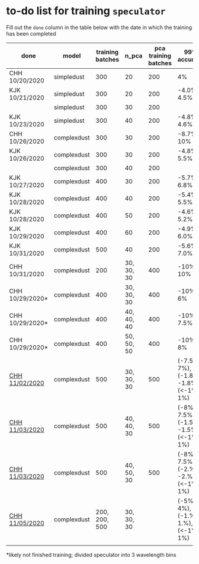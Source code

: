 # to-do list for training `speculator`

Fill out the `done` column in the table below with the date in which the training has been completed

| done | model       | training batches | n_pca | pca training batches | 99% accuracy | dPCA plot |
| ---- | ----------- | ------- | ----- | ------------------------ | ------------ |---|
| CHH 10/20/2020     | simpledust  | 300     | 20    | 200                      |   4%           | |
| KJK 10/21/2020     | simpledust  | 300     | 20    | 200                      |   -4.0%, 4.5%           | |
|      | simpledust  | 300     | 30    | 200                      |              ||
| KJK 10/23/2020     | simpledust  | 300     | 40    | 200                      |   -4.8%, 4.6%           | |
| CHH 10/26/2020     | complexdust | 300     | 30    | 200                      |   -8.7%, 10%            | |
| KJK 10/26/2020     | complexdust | 300     | 30    | 200                      |   -4.8%, 5.5%            | [link](https://github.com/kgb0255/GQPMC_v4_JAMES/blob/9eb748d6336746b93b2024f0e33f4cd9932a6b4e/dPCA_plots/complexdust.pca_30.batch_0_299.dfrac.pdf)|
|      | complexdust | 300     | 40    | 200                      |              ||
| KJK 10/27/2020     | complexdust | 400     | 30    | 200                      |   -5.7%, 6.8%             | [link](https://github.com/kgb0255/GQPMC_v4_JAMES/blob/9eb748d6336746b93b2024f0e33f4cd9932a6b4e/dPCA_plots/complexdust.pca_30.batch_0_399.dfrac.pdf)|
| KJK 10/28/2020     | complexdust | 400     | 40    | 200                      |   -5.4%, 5.5%             | [link](https://github.com/kgb0255/GQPMC_v4_JAMES/blob/9eb748d6336746b93b2024f0e33f4cd9932a6b4e/dPCA_plots/complexdust.pca_40.batch_0_399.dfrac.pdf)|
| KJK 10/28/2020     | complexdust | 400     | 50    | 200                      |   -4.6%, 5.2%             | [link](https://github.com/kgb0255/GQPMC_v4_JAMES/blob/9eb748d6336746b93b2024f0e33f4cd9932a6b4e/dPCA_plots/complexdust.pca_50.batch_0_399.dfrac.pdf)|
| KJK 10/29/2020     | complexdust | 400     | 60    | 200                      |   -4.9%, 6.0%             | [link](https://github.com/kgb0255/GQPMC_v4_JAMES/blob/9eb748d6336746b93b2024f0e33f4cd9932a6b4e/dPCA_plots/complexdust.pca_60.batch_0_399.dfrac.pdf)|
| KJK 10/31/2020     | complexdust | 500     | 40    | 200                      |   -5.6%, 7.0%             | [link](https://github.com/kgb0255/GQPMC_v4_JAMES/blob/9eb748d6336746b93b2024f0e33f4cd9932a6b4e/dPCA_plots/complexdust.pca_40.batch_0_499.dfrac.pdf)|
| CHH 10/31/2020     | complexdust | 200     | 30, 30, 30 | 400 | -10%, 10% | |
| CHH 10/29/2020*     | complexdust | 400     | 30, 30, 30 | 400 | -10%, 6% | |
| CHH 10/29/2020*     | complexdust | 400     | 40, 40, 40 | 400 | -10%, 7.5% | |
| CHH 10/29/2020*     | complexdust | 400     | 50, 50, 50 | 400 | -10%, 8% | |
| [CHH 11/02/2020](https://github.com/changhoonhahn/gqp_mc/blob/aa20b7223c8fab5a6ccd654a7c2e7257dd245739/nb/validate_trained_desi_complexdust_speculator_wavebins.ipynb)      | complexdust | 500     | 30, 30, 30 | 500 | (-7.5%, 7%), (-1.8%, -1.8%), (<-1%, 1%) | |
| [CHH 11/03/2020](https://github.com/changhoonhahn/gqp_mc/blob/de0ebadce064876c7054bea4006a47136c49a3c5/nb/validate_trained_desi_complexdust_speculator_wavebins.ipynb)      | complexdust | 500     | 40, 40, 30 | 500 | (-8%, 7.5%), (-1.5%, -1.5%), (<-1%, 1%) | |
| [CHH 11/03/2020](https://github.com/changhoonhahn/gqp_mc/blob/acf8b79e0a7f82969e6df63604b660b2de9abf4e/nb/validate_trained_desi_complexdust_speculator_wavebins.ipynb)      | complexdust | 500     | 40, 50, 30 | 500 | (-8%, 7.5%), (-2.%, -2.%), (<-1%, 1%) | |
| [CHH 11/05/2020](https://github.com/changhoonhahn/gqp_mc/blob/3e92fdaad20e2241f634d12987daa5e159b03ce9/nb/validate_trained_desi_complexdust_speculator_wavebins.ipynb)      | complexdust | 200, 200, 500     | 30, 30, 30 |  | (-5%, 4%), (-1.%, 1.%), (<-1%, 1%) | |
|      |             |         |       |                          |              | |

*likely not finished training; divided speculator into 3 wavelength bins
